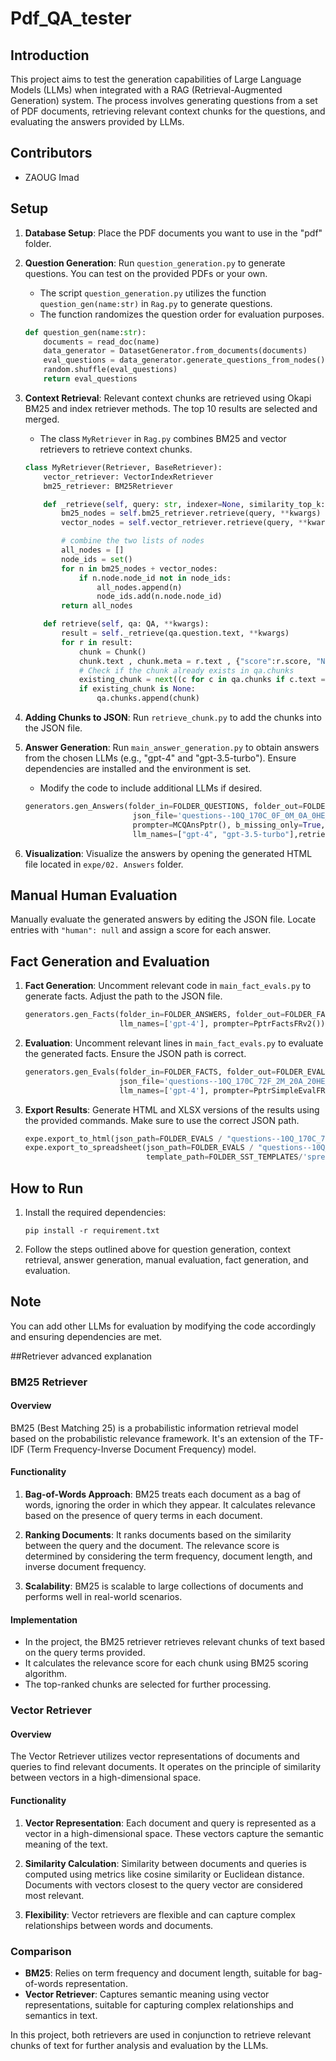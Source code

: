 # Pdf_QA_tester


## Introduction

This project aims to test the generation capabilities of Large Language Models (LLMs) when integrated with a RAG (Retrieval-Augmented Generation) system. The process involves generating questions from a set of PDF documents, retrieving relevant context chunks for the questions, and evaluating the answers provided by LLMs.

## Contributors

- ZAOUG Imad

## Setup

1. **Database Setup**: Place the PDF documents you want to use in the "pdf" folder.

2. **Question Generation**: Run `question_generation.py` to generate questions. You can test on the provided PDFs or your own.

    - The script `question_generation.py` utilizes the function `question_gen(name:str)` in `Rag.py` to generate questions.
    - The function randomizes the question order for evaluation purposes.

    ```python
    def question_gen(name:str):
        documents = read_doc(name)
        data_generator = DatasetGenerator.from_documents(documents)
        eval_questions = data_generator.generate_questions_from_nodes()
        random.shuffle(eval_questions)
        return eval_questions
    ```

3. **Context Retrieval**: Relevant context chunks are retrieved using Okapi BM25 and index retriever methods. The top 10 results are selected and merged.

    - The class `MyRetriever` in `Rag.py` combines BM25 and vector retrievers to retrieve context chunks.

    ```python
    class MyRetriever(Retriever, BaseRetriever):
        vector_retriever: VectorIndexRetriever
        bm25_retriever: BM25Retriever

        def _retrieve(self, query: str, indexer=None, similarity_top_k: Optional[int] = None, **kwargs) -> list:
            bm25_nodes = self.bm25_retriever.retrieve(query, **kwargs)
            vector_nodes = self.vector_retriever.retrieve(query, **kwargs)

            # combine the two lists of nodes
            all_nodes = []
            node_ids = set()
            for n in bm25_nodes + vector_nodes:
                if n.node.node_id not in node_ids:
                    all_nodes.append(n)
                    node_ids.add(n.node.node_id)
            return all_nodes

        def retrieve(self, qa: QA, **kwargs):
            result = self._retrieve(qa.question.text, **kwargs)
            for r in result:
                chunk = Chunk()
                chunk.text , chunk.meta = r.text , {"score":r.score, "Node id" : r.node_id }
                # Check if the chunk already exists in qa.chunks
                existing_chunk = next((c for c in qa.chunks if c.text == chunk.text and c.meta == chunk.meta), None)
                if existing_chunk is None:
                    qa.chunks.append(chunk)
    ```

4. **Adding Chunks to JSON**: Run `retrieve_chunk.py` to add the chunks into the JSON file.

5. **Answer Generation**: Run `main_answer_generation.py` to obtain answers from the chosen LLMs (e.g., "gpt-4" and "gpt-3.5-turbo"). Ensure dependencies are installed and the environment is set.

    - Modify the code to include additional LLMs if desired.

    ```python
    generators.gen_Answers(folder_in=FOLDER_QUESTIONS, folder_out=FOLDER_ANSWERS,
                            json_file='questions--10Q_170C_0F_0M_0A_0HE_0AE_2024-04-22_08h56,06.json',
                            prompter=MCQAnsPptr(), b_missing_only=True,
                            llm_names=["gpt-4", "gpt-3.5-turbo"],retriever = MyRetriever(vector_retriever=vector_retriever,bm25_retriever=bm25_retriever))
    ```

6. **Visualization**: Visualize the answers by opening the generated HTML file located in `expe/02. Answers` folder.

## Manual Human Evaluation

Manually evaluate the generated answers by editing the JSON file. Locate entries with `"human": null` and assign a score for each answer.

## Fact Generation and Evaluation

1. **Fact Generation**: Uncomment relevant code in `main_fact_evals.py` to generate facts. Adjust the path to the JSON file.

    ```python
    generators.gen_Facts(folder_in=FOLDER_ANSWERS, folder_out=FOLDER_FACTS, json_file='questions--10Q_170C_0F_2M_20A_0HE_0AE_2024-04-22_09h26,25.json',
                         llm_names=['gpt-4'], prompter=PptrFactsFRv2())
    ```

2. **Evaluation**: Uncomment relevant lines in `main_fact_evals.py` to evaluate the generated facts. Ensure the JSON path is correct.

    ```python
    generators.gen_Evals(folder_in=FOLDER_FACTS, folder_out=FOLDER_EVALS, 
                         json_file='questions--10Q_170C_72F_2M_20A_20HE_0AE_2024-04-22_09h43,16.json',
                         llm_names=['gpt-4'], prompter=PptrSimpleEvalFR())
    ```

3. **Export Results**: Generate HTML and XLSX versions of the results using the provided commands. Make sure to use the correct JSON path.

    ```python
    expe.export_to_html(json_path=FOLDER_EVALS / "questions--10Q_170C_72F_2M_20A_20HE_20AE_2024-04-22_09h58,19.json")
    expe.export_to_spreadsheet(json_path=FOLDER_EVALS / "questions--10Q_170C_72F_2M_20A_20HE_20AE_2024-04-22_09h58,19.json",
                               template_path=FOLDER_SST_TEMPLATES/'spreadsheet_rich_template.xlsx')
    ```

## How to Run

1. Install the required dependencies:
   ```
   pip install -r requirement.txt
   ```

2. Follow the steps outlined above for question generation, context retrieval, answer generation, manual evaluation, fact generation, and evaluation.

## Note

You can add other LLMs for evaluation by modifying the code accordingly and ensuring dependencies are met.

##Retriever advanced explanation



### BM25 Retriever

#### Overview
BM25 (Best Matching 25) is a probabilistic information retrieval model based on the probabilistic relevance framework. It's an extension of the TF-IDF (Term Frequency-Inverse Document Frequency) model. 

#### Functionality
1. **Bag-of-Words Approach**: BM25 treats each document as a bag of words, ignoring the order in which they appear. It calculates relevance based on the presence of query terms in each document.
   
2. **Ranking Documents**: It ranks documents based on the similarity between the query and the document. The relevance score is determined by considering the term frequency, document length, and inverse document frequency.

3. **Scalability**: BM25 is scalable to large collections of documents and performs well in real-world scenarios.

#### Implementation
- In the project, the BM25 retriever retrieves relevant chunks of text based on the query terms provided.
- It calculates the relevance score for each chunk using BM25 scoring algorithm.
- The top-ranked chunks are selected for further processing.

### Vector Retriever

#### Overview
The Vector Retriever utilizes vector representations of documents and queries to find relevant documents. It operates on the principle of similarity between vectors in a high-dimensional space.

#### Functionality
1. **Vector Representation**: Each document and query is represented as a vector in a high-dimensional space. These vectors capture the semantic meaning of the text.

2. **Similarity Calculation**: Similarity between documents and queries is computed using metrics like cosine similarity or Euclidean distance. Documents with vectors closest to the query vector are considered most relevant.

3. **Flexibility**: Vector retrievers are flexible and can capture complex relationships between words and documents.

### Comparison
- **BM25**: Relies on term frequency and document length, suitable for bag-of-words representation.
- **Vector Retriever**: Captures semantic meaning using vector representations, suitable for capturing complex relationships and semantics in text.

In this project, both retrievers are used in conjunction to retrieve relevant chunks of text for further analysis and evaluation by the LLMs.
